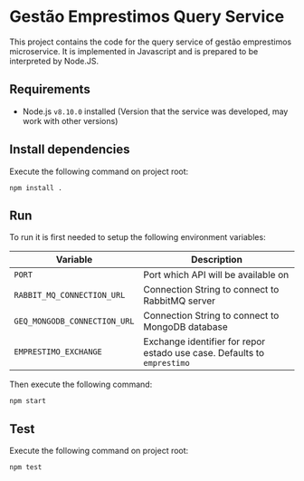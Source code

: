 # Gestão Emprestimos Query Service

This project contains the code for the query service of gestão emprestimos microservice. It is implemented in Javascript and is prepared to be interpreted by Node.JS.

## Requirements

- Node.js `v8.10.0` installed (Version that the service was developed, may work with other versions)

## Install dependencies

Execute the following command on project root:

```
npm install .
```

## Run

To run it is first needed to setup the following environment variables:

|Variable|Description|
|--------|-----------|
|`PORT`|Port which API will be available on|
|`RABBIT_MQ_CONNECTION_URL`|Connection String to connect to RabbitMQ server|
|`GEQ_MONGODB_CONNECTION_URL`|Connection String to connect to MongoDB database|
|`EMPRESTIMO_EXCHANGE`|Exchange identifier for repor estado use case. Defaults to `emprestimo`|

Then execute the following command:

```
npm start
```

## Test

Execute the following command on project root:

```
npm test
```